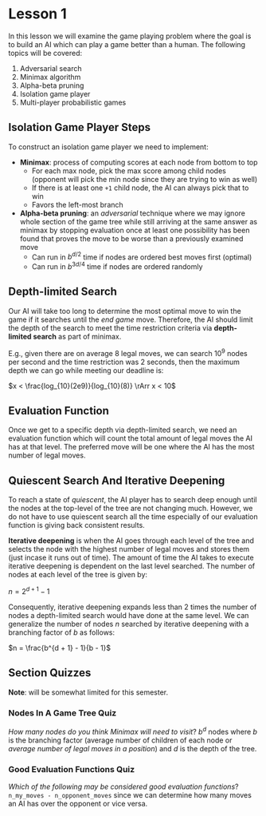 # Lesson 1

In this lesson we will examine the game playing problem where the goal is to build an AI which can play a game better than a human. The following topics will be covered:

1. Adversarial search
2. Minimax algorithm
3. Alpha-beta pruning
4. Isolation game player
5. Multi-player probabilistic games

## Isolation Game Player Steps

To construct an isolation game player we need to implement:

- **Minimax**: process of computing scores at each node from bottom to top
  - For each max node, pick the max score among child nodes (opponent will pick the min node since they are trying to win as well)
  - If there is at least one `+1` child node, the AI can always pick that to win
  - Favors the left-most branch
- **Alpha-beta pruning**: an _adversarial_ technique where we may ignore whole section of the game tree while still arriving at the same answer as minimax by stopping evaluation once at least one possibility has been found that proves the move to be worse than a previously examined move
  - Can run in $b^{d/2}$ time if nodes are ordered best moves first (optimal)
  - Can run in $b^{3d/4}$ time if nodes are ordered randomly

## Depth-limited Search

Our AI will take too long to determine the most optimal move to win the game if it searches until the _end game_ move. Therefore, the AI should limit the depth of the search to meet the time restriction criteria via **depth-limited search** as part of minimax.

E.g., given there are on average 8 legal moves, we can search $10^9$ nodes per second and the time restriction was 2 seconds, then the maximum depth we can go while meeting our deadline is:

$x < \frac{log_{10}(2e9)}{log_{10}(8)} \rArr x < 10$

## Evaluation Function

Once we get to a specific depth via depth-limited search, we need an evaluation function which will count the total amount of legal moves the AI has at that level. The preferred move will be one where the AI has the most number of legal moves.

## Quiescent Search And Iterative Deepening

To reach a state of _quiescent_, the AI player has to search deep enough until the nodes at the top-level of the tree are not changing much. However, we do not have to use quiescent search all the time especially of our evaluation function is giving back consistent results.

**Iterative deepening** is when the AI goes through each level of the tree and selects the node with the highest number of legal moves and stores them (just incase it runs out of time). The amount of time the AI takes to execute iterative deepening is dependent on the last level searched. The number of nodes at each level of the tree is given by:

$n = 2^{d + 1} - 1$

Consequently, iterative deepening expands less than 2 times the number of nodes a depth-limited search would have done at the same level. We can generalize the number of nodes $n$ searched by iterative deepening with a branching factor of $b$ as follows:

$n = \frac{b^{d + 1} - 1}{b - 1}$

## Section Quizzes

**Note**: will be somewhat limited for this semester.

### Nodes In A Game Tree Quiz

_How many nodes do you think Minimax will need to visit_? $b^d$ nodes where $b$ is the branching factor (average number of children of each node or _average number of legal moves in a position_) and $d$ is the depth of the tree.

### Good Evaluation Functions Quiz

_Which of the following may be considered good evaluation functions_? `n_my_moves - n_opponent_moves` since we can determine how many moves an AI has over the opponent or vice versa.
